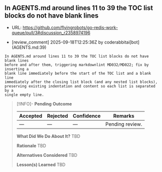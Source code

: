## In AGENTS.md around lines 11 to 39 the TOC list blocks do not have blank lines

- URL: https://github.com/flyingrobots/go-redis-work-queue/pull/3#discussion_r2358974196

- [review_comment] 2025-09-18T12:25:36Z by coderabbitai[bot] (AGENTS.md:39)

```text
In AGENTS.md around lines 11 to 39 the TOC list blocks do not have blank lines
before and after them, triggering markdownlint MD032/MD022; fix by inserting a
blank line immediately before the start of the TOC list and a blank line
immediately after the closing list block (and any nested list blocks),
preserving existing indentation and content so each list is separated by a
single empty line.
```

> [!INFO]- **Pending**
> **Outcome**
> 
> | Accepted | Rejected | Confidence | Remarks |
> |----------|----------|------------|---------|
> | — | — | — | Pending review. |
>
> **What Did We Do About It?**
> TBD
>
> **Rationale**
> TBD
>
> **Alternatives Considered**
> TBD
>
> **Lesson(s) Learned**
> TBD
